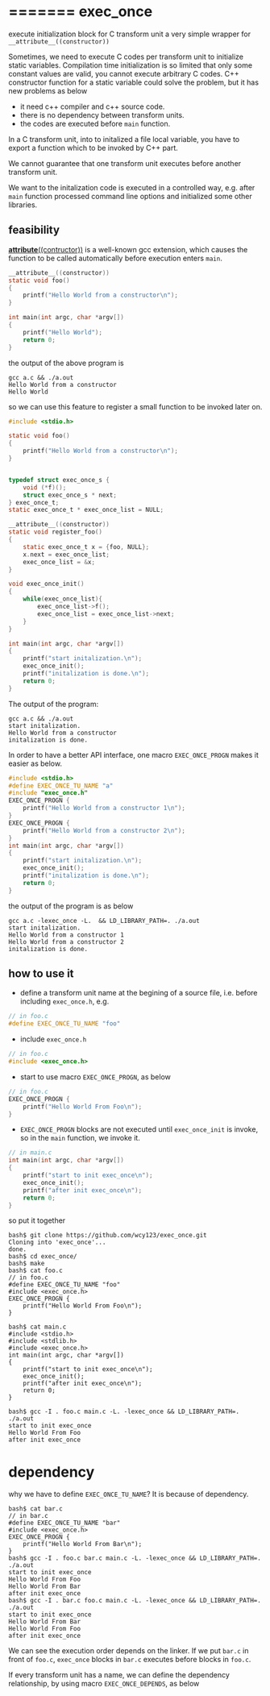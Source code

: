 =======
exec_once
=========

execute initialization block for C transform unit a very simple
wrapper for `__attribute__((constructor))`

Sometimes, we need to execute C codes per transform unit to initialize
static variables. Compilation time initialization is so limited that
only some constant values are valid, you cannot execute arbitrary C
codes. C++ constructor function for a static variable could solve the
problem, but it has new problems as below

 - it need c++ compiler and c++ source code.
 - there is no dependency between transform units.
 - the codes are executed before `main` function.

In a C transform unit, into to initalized a file local variable, you
have to export a function which to be invoked by C++ part.

We cannot guarantee that one transform unit executes before another
transform unit.

We want to the initalization code is executed in a controlled way,
e.g. after `main` function processed command line options and
initialized some other libraries.

## feasibility

[__attribute__((contructor))][constructor] is a well-known gcc
extension, which causes the function to be called automatically before
execution enters `main`.


```c
__attribute__((constructor))
static void foo() 
{
    printf("Hello World from a constructor\n");
}

int main(int argc, char *argv[])
{
    printf("Hello World");
    return 0;
}
```

the output of the above program is

```shell-session
gcc a.c && ./a.out
Hello World from a constructor
Hello World
```

so we can use this feature to register a small function to be invoked
later on.


```c
#include <stdio.h>

static void foo() 
{
    printf("Hello World from a constructor\n");
}


typedef struct exec_once_s {
    void (*f)();
    struct exec_once_s * next;
} exec_once_t;
static exec_once_t * exec_once_list = NULL;

__attribute__((constructor))
static void register_foo()
{
    static exec_once_t x = {foo, NULL};
    x.next = exec_once_list;
    exec_once_list = &x;
}

void exec_once_init()
{
    while(exec_once_list){
        exec_once_list->f();
        exec_once_list = exec_once_list->next;
    }
}

int main(int argc, char *argv[])
{
    printf("start initalization.\n");
    exec_once_init();
    printf("initalization is done.\n");
    return 0;
}
```

The output of the program:


```shell-session
gcc a.c && ./a.out
start initalization.
Hello World from a constructor
initalization is done.
```


In order to have a better API interface, one macro `EXEC_ONCE_PROGN`
makes it easier as below.

```c
#include <stdio.h>
#define EXEC_ONCE_TU_NAME "a"
#include "exec_once.h"
EXEC_ONCE_PROGN {
    printf("Hello World from a constructor 1\n");
}
EXEC_ONCE_PROGN {
    printf("Hello World from a constructor 2\n");
}
int main(int argc, char *argv[])
{
    printf("start initalization.\n");
    exec_once_init();
    printf("initalization is done.\n");
    return 0;
}
```

the output of the program is as below

```shell-session
gcc a.c -lexec_once -L.  && LD_LIBRARY_PATH=. ./a.out
start initalization.
Hello World from a constructor 1
Hello World from a constructor 2
initalization is done.
```

## how to use it

- define a transform unit name at the begining of a source file,
  i.e. before including `exec_once.h`, e.g.

```c
// in foo.c
#define EXEC_ONCE_TU_NAME "foo"
```

- include `exec_once.h`

```c
// in foo.c
#include <exec_once.h>
```

- start to use macro `EXEC_ONCE_PROGN`, as below
```c
// in foo.c
EXEC_ONCE_PROGN {
    printf("Hello World From Foo\n");
}
```

- `EXEC_ONCE_PROGN` blocks are not executed until `exec_once_init` is
  invoke, so in the `main` function, we invoke it.

```c
// in main.c
int main(int argc, char *argv[])
{
    printf("start to init exec_once\n");
    exec_once_init();
    printf("after init exec_once\n");
    return 0;
}
```

so put it together

```shell-session
bash$ git clone https://github.com/wcy123/exec_once.git
Cloning into 'exec_once'...
done.
bash$ cd exec_once/
bash$ make
bash$ cat foo.c
// in foo.c
#define EXEC_ONCE_TU_NAME "foo"
#include <exec_once.h>
EXEC_ONCE_PROGN {
    printf("Hello World From Foo\n");
}

bash$ cat main.c
#include <stdio.h>
#include <stdlib.h>
#include <exec_once.h>
int main(int argc, char *argv[])
{
    printf("start to init exec_once\n");
    exec_once_init();
    printf("after init exec_once\n");
    return 0;
}

bash$ gcc -I . foo.c main.c -L. -lexec_once && LD_LIBRARY_PATH=. ./a.out
start to init exec_once
Hello World From Foo
after init exec_once
```

# dependency

why we have to define `EXEC_ONCE_TU_NAME`? It is because of dependency.
```shell-session
bash$ cat bar.c
// in bar.c
#define EXEC_ONCE_TU_NAME "bar"
#include <exec_once.h>
EXEC_ONCE_PROGN {
    printf("Hello World From Bar\n");
}
bash$ gcc -I . foo.c bar.c main.c -L. -lexec_once && LD_LIBRARY_PATH=. ./a.out
start to init exec_once
Hello World From Foo
Hello World From Bar
after init exec_once
bash$ gcc -I . bar.c foo.c main.c -L. -lexec_once && LD_LIBRARY_PATH=. ./a.out
start to init exec_once
Hello World From Bar
Hello World From Foo
after init exec_once
```

We can see the execution order depends on the linker. If we put
`bar.c` in front of `foo.c`, `exec_once` blocks in `bar.c` executes
before blocks in `foo.c`.

If every transform unit has a name, we can define the dependency
relationship, by using macro `EXEC_ONCE_DEPENDS`, as below





[constructor]: https://gcc.gnu.org/onlinedocs/gcc-4.9.2/gcc/Function-Attributes.html#Function-Attributes "GNU GCC Manual"

 
